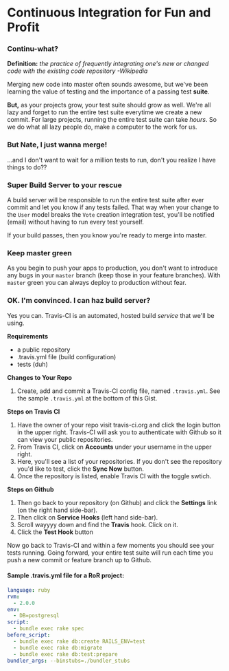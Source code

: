 # Continuous Integration for Fun and Profit

### Continu-what?

__Definition:__ _the practice of frequently integrating one's new or changed code with the existing code repository -Wikipedia_

Merging new code into master often sounds awesome, but we've been learning the value of testing and the importance of a passing test __suite__.

__But,__ as your projects grow, your test suite should grow as well. We're all lazy and forget to run the entire test suite everytime we create a new commit. For large projects, running the entire test suite can take _hours_. So we do what all lazy people do, make a computer to the work for us.

### But Nate, I just wanna merge!

...and I don't want to wait for a million tests to run, don't you realize I have things to do??

### Super Build Server to your rescue

A build server will be responsible to run the entire test suite after ever commit and let you know if any tests failed. That way when your change to the `User` model breaks the `Vote` creation integration test, you'll be notified (email) without having to run every test yourself.

If your build passes, then you know you're ready to merge into master.

### Keep master green

As you begin to push your apps to production, you don't want to introduce any bugs in your `master` branch (keep those in your feature branches). With `master` green you can always deploy to production without fear.

### OK. I'm convinced. I can haz build server?

Yes you can. Travis-CI is an automated, hosted build _service_ that we'll be using.

__Requirements__

- a public repository
- .travis.yml file (build configuration)
- tests (duh)

__Changes to Your Repo__

1. Create, add and commit a Travis-CI config file, named `.travis.yml`. See the sample `.travis.yml` at the bottom of this Gist.

__Steps on Travis CI__

1. Have the owner of your repo visit travis-ci.org and click the login button in the upper right. Travis-CI will ask you to authenticate with Github so it can view your public repositories.
2. From Travis CI, click on __Accounts__ under your username in the upper right.
3. Here, you'll see a list of your repositories. If you don't see the repository you'd like to test, click the __Sync Now__ button.
4. Once the repository is listed, enable Travis CI with the toggle swtich.

__Steps on Github__

1. Then go back to your repository (on Github) and click the __Settings__ link (on the right hand side-bar).
2. Then click on __Service Hooks__ (left hand side-bar).
3. Scroll wayyyy down and find the __Travis__ hook. Click on it.
5. Click the __Test Hook__ button

Now go back to Travis-CI and within a few moments you should see your tests running. Going forward, your entire test suite will run each time you push a new commit or feature branch up to Github.

#### Sample .travis.yml file for a RoR project:
```yml
language: ruby
rvm:
  - 2.0.0
env:
  - DB=postgresql
script:
  - bundle exec rake spec
before_script:
  - bundle exec rake db:create RAILS_ENV=test
  - bundle exec rake db:migrate
  - bundle exec rake db:test:prepare
bundler_args: --binstubs=./bundler_stubs
```

